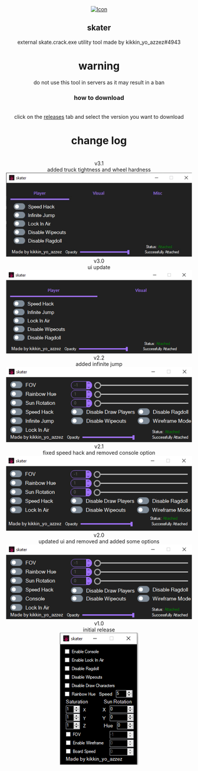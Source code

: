 <div align="center">
  <a href="https://github.com/USBMenus/skater">
    <img src="skate.launcher.ico" alt="Icon" width="40" height="40">
  </a>

<h2 align="center">skater</h2>

  <p align="center">
    external skate.crack.exe utility tool made by kikkin_yo_azzez#4943
  </p>
  <h1>warning</h1>
  do not use this tool in servers as it may result in a ban
  <h3 align="center">how to download</h3>
  <br>
  click on the <a href="https://github.com/USBMenus/skater/releases">releases</a> tab and select the version you want to download
  <br>
  <h1 align="center">change log</h1>
  <br>
   v3.1
  <br>
  added truck tightness and wheel hardness
  <br>
<img src="images/v3.1.gif" alt="v3.1">
  <br>
   v3.0
  <br>
  ui update
  <br>
<img src="images/v3.0.gif" alt="v3.0">
  <br>
  v2.2
  <br>
  added infinite jump
  <br>
<img src="images/v2.2.PNG" alt="v2.2">
  <br>
  v2.1
  <br>
  fixed speed hack and removed console option
  <br>
<img src="images/v2.1.png" alt="v2.1">
  <br>
  v2.0
  <br>
  updated ui and removed and added some options
  <br>
<img src="images/image.png" alt="v2.0">
  <br>
  v1.0
  <br>
  initial release
  <br>
<img src="images/screenshot.PNG" alt="v1.0">
  <br>
</div>
